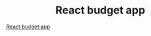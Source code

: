 <h1 align="center" height="32">React budget app</h1>
<a href="https://alesijbusch.github.io/react-budget-app/" target="_blank">React budget app</a>
